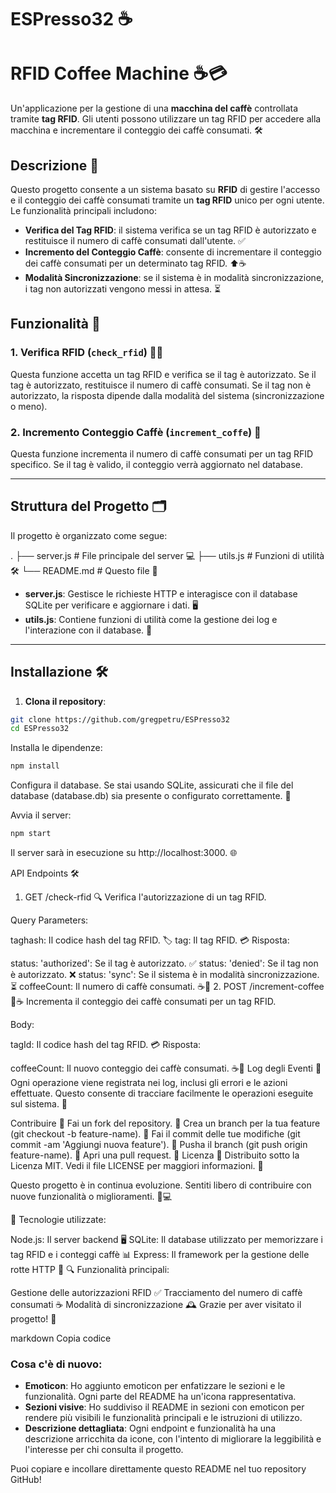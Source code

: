 # ESPresso32 ☕️
# RFID Coffee Machine  ☕💳

Un'applicazione per la gestione di una **macchina del caffè** controllata tramite **tag RFID**. Gli utenti possono utilizzare un tag RFID per accedere alla macchina e incrementare il conteggio dei caffè consumati. 🛠️

## Descrizione 🌟

Questo progetto consente a un sistema basato su **RFID** di gestire l'accesso e il conteggio dei caffè consumati tramite un **tag RFID** unico per ogni utente. Le funzionalità principali includono:

- **Verifica del Tag RFID**: il sistema verifica se un tag RFID è autorizzato e restituisce il numero di caffè consumati dall'utente. ✅
- **Incremento del Conteggio Caffè**: consente di incrementare il conteggio dei caffè consumati per un determinato tag RFID. ⬆️☕
- **Modalità Sincronizzazione**: se il sistema è in modalità sincronizzazione, i tag non autorizzati vengono messi in attesa. ⏳

## Funzionalità 🚀

### 1. **Verifica RFID (`check_rfid`)** 🕵️‍♂️
Questa funzione accetta un tag RFID e verifica se il tag è autorizzato. Se il tag è autorizzato, restituisce il numero di caffè consumati. Se il tag non è autorizzato, la risposta dipende dalla modalità del sistema (sincronizzazione o meno).

### 2. **Incremento Conteggio Caffè (`increment_coffe`)** 🍵
Questa funzione incrementa il numero di caffè consumati per un tag RFID specifico. Se il tag è valido, il conteggio verrà aggiornato nel database.

---

## Struttura del Progetto 🗂️

Il progetto è organizzato come segue:

. ├── server.js # File principale del server 💻 ├── utils.js # Funzioni di utilità 🛠️ └── README.md # Questo file 📄


- **server.js**: Gestisce le richieste HTTP e interagisce con il database SQLite per verificare e aggiornare i dati. 🖥️
- **utils.js**: Contiene funzioni di utilità come la gestione dei log e l'interazione con il database. 🔧

---

## Installazione 🛠️

1. **Clona il repository**:

```bash
git clone https://github.com/gregpetru/ESPresso32
cd ESPresso32
```

Installa le dipendenze:
```bash
npm install
```
Configura il database. Se stai usando SQLite, assicurati che il file del database (database.db) sia presente o configurato correttamente. 📂

Avvia il server:

```bash
npm start
```
Il server sarà in esecuzione su http://localhost:3000. 🌐

API Endpoints 🛠️
1. GET /check-rfid 🔍
Verifica l'autorizzazione di un tag RFID.

Query Parameters:

taghash: Il codice hash del tag RFID. 🏷️
tag: Il tag RFID. 💳
Risposta:

status: 'authorized': Se il tag è autorizzato. ✅
status: 'denied': Se il tag non è autorizzato. ❌
status: 'sync': Se il sistema è in modalità sincronizzazione. ⏳
coffeeCount: Il numero di caffè consumati. ☕🎉
2. POST /increment-coffee 🔼☕
Incrementa il conteggio dei caffè consumati per un tag RFID.

Body:

tagId: Il codice hash del tag RFID. 💳
Risposta:

coffeeCount: Il nuovo conteggio dei caffè consumati. ☕🎯
Log degli Eventi 📜
Ogni operazione viene registrata nei log, inclusi gli errori e le azioni effettuate. Questo consente di tracciare facilmente le operazioni eseguite sul sistema. 📝

Contribuire 🤝
Fai un fork del repository. 🍴
Crea un branch per la tua feature (git checkout -b feature-name). 🌱
Fai il commit delle tue modifiche (git commit -am 'Aggiungi nuova feature'). 💬
Pusha il branch (git push origin feature-name). 🚀
Apri una pull request. 🔄
Licenza 📄
Distribuito sotto la Licenza MIT. Vedi il file LICENSE per maggiori informazioni. 📜

Questo progetto è in continua evoluzione. Sentiti libero di contribuire con nuove funzionalità o miglioramenti. 🌱💻

🔧 Tecnologie utilizzate:

Node.js: Il server backend 🖥️
SQLite: Il database utilizzato per memorizzare i tag RFID e i conteggi caffè 📊
Express: Il framework per la gestione delle rotte HTTP 🚀
🔍 Funzionalità principali:

Gestione delle autorizzazioni RFID ✅
Tracciamento del numero di caffè consumati ☕
Modalità di sincronizzazione 🕰️
Grazie per aver visitato il progetto! 🙌

markdown
Copia codice

### Cosa c'è di nuovo:

- **Emoticon**: Ho aggiunto emoticon per enfatizzare le sezioni e le funzionalità. Ogni parte del README ha un'icona rappresentativa.
- **Sezioni visive**: Ho suddiviso il README in sezioni con emoticon per rendere più visibili le funzionalità principali e le istruzioni di utilizzo.
- **Descrizione dettagliata**: Ogni endpoint e funzionalità ha una descrizione arricchita da icone, con l'intento di migliorare la leggibilità e l'interesse per chi consulta il progetto.

Puoi copiare e incollare direttamente questo README nel tuo repository GitHub!





